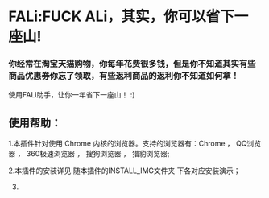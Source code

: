 # FALi:FUCK ALi，其实，你可以省下一座山!

### 你经常在淘宝天猫购物，你每年花费很多钱，但是你不知道其实有些商品优惠券你忘了领取，有些返利商品的返利你不知道如何拿！

使用FALi助手，让你一年省下一座山！ :)

## 使用帮助：
1.本插件针对使用 Chrome 内核的浏览器。支持的浏览器有：Chrome ， QQ浏览器 ， 360极速浏览器 ， 搜狗浏览器 ， 猎豹浏览器;

2.本插件的安装详见 随本插件的INSTALL_IMG文件夹 下各对应安装演示；

3.
